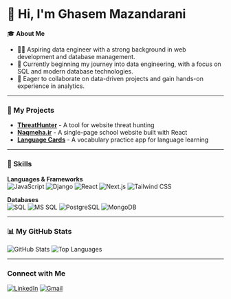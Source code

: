 # 👋 Hi, I'm Ghasem Mazandarani

🎓 **About Me**  
- 👨‍💻 Aspiring data engineer with a strong background in web development and database management.
- 🌱 Currently beginning my journey into data engineering, with a focus on SQL and modern database technologies.
- 💼 Eager to collaborate on data-driven projects and gain hands-on experience in analytics.


---

### 💼 My Projects
- [**ThreatHunter**](https://github.com/ghasemmazandarani/ThreatHunter) - A tool for website threat hunting
- [**Naqmeha.ir**](https://github.com/ghasemmazandarani/naqmeha.ir) - A single-page school website built with React
- [**Language Cards**](https://github.com/ghasemmazandarani/language-cards) - A vocabulary practice app for language learning

---

### 🔧 Skills

**Languages & Frameworks**  
![JavaScript](https://img.shields.io/badge/JavaScript-%23F7DF1E.svg?style=flat-square&logo=javascript&logoColor=black)
![Django](https://img.shields.io/badge/Django-%23092E20.svg?style=flat-square&logo=django&logoColor=white)
![React](https://img.shields.io/badge/React-%2320232a.svg?style=flat-square&logo=react&logoColor=%2361DAFB)
![Next.js](https://img.shields.io/badge/Next.js-%23000000.svg?style=flat-square&logo=nextdotjs&logoColor=white)
![Tailwind CSS](https://img.shields.io/badge/Tailwind_CSS-%2338B2AC.svg?style=flat-square&logo=tailwind-css&logoColor=white)

**Databases**  
![SQL](https://img.shields.io/badge/SQL-%23000000.svg?style=flat-square&logo=postgresql&logoColor=white)
![MS SQL](https://img.shields.io/badge/MS_SQL-%23CC2927.svg?style=flat-square&logo=microsoft-sql-server&logoColor=white)
![PostgreSQL](https://img.shields.io/badge/PostgreSQL-%23336791.svg?style=flat-square&logo=postgresql&logoColor=white)
![MongoDB](https://img.shields.io/badge/MongoDB-%2347A248.svg?style=flat-square&logo=mongodb&logoColor=white)

---

### 📊 My GitHub Stats
![GitHub Stats](https://github-readme-stats.vercel.app/api?username=ghasemmazandarani&show_icons=true&theme=radical)
![Top Languages](https://github-readme-stats.vercel.app/api/top-langs/?username=ghasemmazandarani&layout=compact&theme=radical)

---

### Connect with Me
[![LinkedIn](https://img.shields.io/badge/LinkedIn-%230077B5.svg?style=flat-square&logo=linkedin&logoColor=white)](https://www.linkedin.com/in/ghasem-mazandarani-520313198)
[![Gmail](https://img.shields.io/badge/Gmail-D14836?style=flat-square&logo=gmail&logoColor=white)](mailto:ghasem092@gmail.com)

